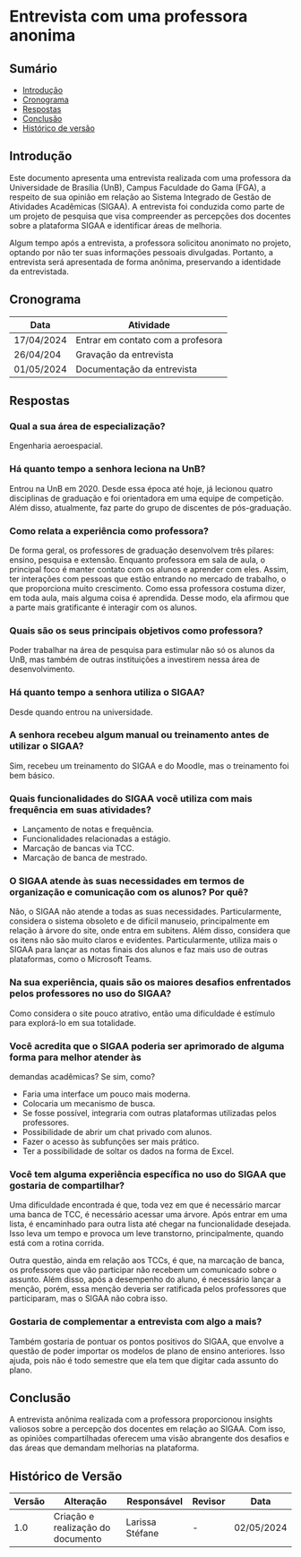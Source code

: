 # Entrevista com uma professora anonima
## Sumário
* [Introdução](#Introdução)
* [Cronograma](#Cronograma)
* [Respostas](#Respostas)
* [Conclusão](#Conclusão)
* [Histórico de versão](#Histórico-de-versão)


## Introdução

Este documento apresenta uma entrevista realizada com uma professora da Universidade de Brasília (UnB), Campus Faculdade do Gama (FGA), a respeito de sua opinião em relação ao Sistema Integrado de Gestão de Atividades Acadêmicas (SIGAA). A entrevista foi conduzida como parte de um projeto de pesquisa que visa compreender as percepções dos docentes sobre a plataforma SIGAA e identificar áreas de melhoria.

 Algum tempo após a entrevista, a professora solicitou anonimato no projeto, optando por não ter suas informações pessoais divulgadas. Portanto, a entrevista será apresentada de forma anônima, preservando a identidade da entrevistada.

## Cronograma

| Data | Atividade |
| - | - |
|17/04/2024 | Entrar em contato com a profesora |
|26/04/204 | Gravação da entrevista |
|01/05/2024 | Documentação da entrevista |

## Respostas

### Qual a sua área de especialização?
Engenharia aeroespacial.

### Há quanto tempo a senhora leciona na UnB?
Entrou na UnB em 2020. Desde essa época até hoje, já lecionou quatro disciplinas de graduação e foi orientadora em uma equipe de competição. Além disso, atualmente, faz parte do grupo de discentes de pós-graduação.

### Como relata a experiência como professora?
De forma geral, os professores de graduação desenvolvem três pilares: ensino, pesquisa e extensão.
Enquanto professora em sala de aula, o principal foco é manter contato com os alunos e aprender com eles. Assim, ter interações com pessoas que estão entrando no mercado de trabalho, o que proporciona muito crescimento. Como essa professora costuma dizer, em toda aula, mais alguma coisa é aprendida.
Desse modo, ela afirmou que a parte mais gratificante é interagir com os alunos.

### Quais são os seus principais objetivos como professora?
Poder trabalhar na área de pesquisa para estimular não só os alunos da UnB, mas também de outras instituições a investirem nessa área de desenvolvimento.

### Há quanto tempo a senhora utiliza o SIGAA?
Desde quando entrou na universidade.
### A senhora recebeu algum manual ou treinamento antes de utilizar o SIGAA?
Sim, recebeu um treinamento do SIGAA e do Moodle, mas o treinamento foi bem básico.

### Quais funcionalidades do SIGAA você utiliza com mais frequência em suas atividades?
- Lançamento de notas e frequência.
- Funcionalidades relacionadas a estágio.
- Marcação de bancas via TCC.
- Marcação de banca de mestrado.

### O SIGAA atende às suas necessidades em termos de organização e comunicação com os alunos? Por quê?
Não, o SIGAA não atende a todas as suas necessidades. Particularmente, considera o sistema obsoleto e de difícil manuseio, principalmente em relação à árvore do site, onde entra em subitens. Além disso, considera que os itens não são muito claros e evidentes.
Particularmente, utiliza mais o SIGAA para lançar as notas finais dos alunos e faz mais uso de outras plataformas, como o Microsoft Teams.
### Na sua experiência, quais são os maiores desafios enfrentados pelos professores no uso do SIGAA?
Como considera o site pouco atrativo, então uma dificuldade é estímulo para explorá-lo em sua totalidade.

### Você acredita que o SIGAA poderia ser aprimorado de alguma forma para melhor atender às
demandas acadêmicas? Se sim, como?
- Faria uma interface um pouco mais moderna.
- Colocaria um mecanismo de busca.
- Se fosse possível, integraria com outras plataformas utilizadas pelos professores.
- Possibilidade de abrir um chat privado com alunos.
- Fazer o acesso às subfunções ser mais prático.
- Ter a possibilidade de soltar os dados na forma de Excel.
### Você tem alguma experiência específica no uso do SIGAA que gostaria de compartilhar?
Uma dificuldade encontrada é que, toda vez em que é necessário marcar uma banca de TCC, é necessário acessar uma árvore. Após entrar em uma lista, é encaminhado para outra lista até chegar na funcionalidade desejada. Isso leva um tempo e provoca um leve transtorno, principalmente, quando está com a rotina corrida.

Outra questão, ainda em relação aos TCCs, é que, na marcação de banca, os professores que vão participar não recebem um comunicado sobre o assunto. Além disso, após a desempenho do aluno, é necessário lançar a menção, porém, essa menção deveria ser ratificada pelos professores que participaram, mas o SIGAA não cobra isso.

### Gostaria de complementar a entrevista com algo a mais?
Também gostaria de pontuar os pontos positivos do SIGAA, que envolve a questão de poder importar os modelos de plano de ensino anteriores. Isso ajuda, pois não é todo semestre que ela tem que digitar cada assunto do plano.

## Conclusão

 A entrevista anônima realizada com a professora proporcionou insights valiosos sobre a percepção dos docentes em relação ao SIGAA. Com isso, as opiniões compartilhadas oferecem uma visão abrangente dos desafios e das áreas que demandam melhorias na plataforma.

 ## Histórico de Versão

| Versão | Alteração | Responsável | Revisor | Data |
| - | - | - | - | - |
| 1.0 | Criação e realização do documento | Larissa Stéfane | - | 02/05/2024 |
